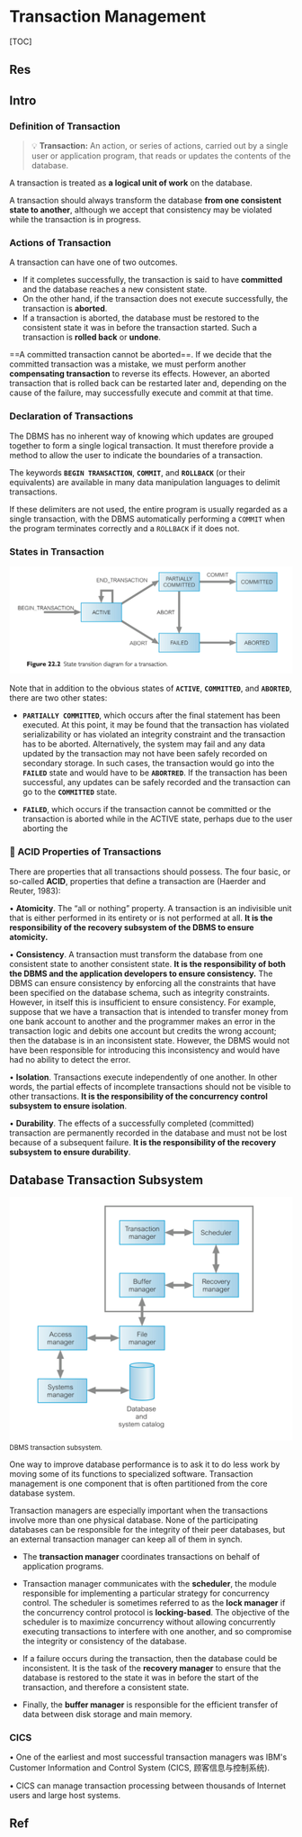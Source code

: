 # Transaction Management

[TOC]


## Res


## Intro
### Definition of Transaction 
> 💡 **Transaction:** An action, or series of actions, carried out by a single user or application program, that reads or updates the contents of the database.

A transaction is treated as **a logical unit of work** on the database.

A transaction should always transform the database **from one consistent state to another**, although we accept that consistency may be violated while the transaction is in progress. 


### Actions of Transaction
A transaction can have one of two outcomes. 
- If it completes successfully, the transaction is said to have **committed** and the database reaches a new consistent state. 
- On the other hand, if the transaction does not execute successfully, the transaction is **aborted**.
- If a transaction is aborted, the database must be restored to the consistent state it was in before the transaction started. Such a transaction is **rolled back** or **undone**. 

==A committed transaction cannot be aborted==. If we decide that the committed transaction was a mistake, we must perform another **compensating transaction** to reverse its effects. However, an aborted transaction that is rolled back can be restarted later and, depending on the cause of the failure, may successfully execute and commit at that time.


### Declaration of Transactions 
The DBMS has no inherent way of knowing which updates are grouped together to form a single logical transaction. It must therefore provide a method to allow the user to indicate the boundaries of a transaction. 

The keywords **`BEGIN TRANSACTION`**, **`COMMIT`**, and **`ROLLBACK`** (or their equivalents) are available in many data manipulation languages to delimit transactions. 

If these delimiters are not used, the entire program is usually regarded as a single transaction, with the DBMS automatically performing a `COMMIT` when the program terminates correctly and a `ROLLBACK` if it does not.


### States in Transaction
![](../../../../../../../../Assets/Pics/Screenshot%202023-05-21%20at%207.00.25%20PM.png)

Note that in addition to the obvious states of **`ACTIVE`**, **`COMMITTED`**, and **`ABORTED`**, there are two other states:
- **`PARTIALLY COMMITTED`**, which occurs after the final statement has been executed. At this point, it may be found that the transaction has violated serializability or has violated an integrity constraint and the transaction has to be aborted. Alternatively, the system may fail and any data updated by the transaction may not have been safely recorded on secondary storage. In such cases, the transaction would go into the **`FAILED`** state and would have to be **`ABORTRED`**. If the transaction has been successful, any updates can be safely recorded and the transaction can go to the **`COMMITTED`** state.

- **`FAILED`**, which occurs if the transaction cannot be committed or the transaction is aborted while in the ACTIVE state, perhaps due to the user aborting the


### 🧬 ACID Properties of Transactions
There are properties that all transactions should possess. The four basic, or so-called **ACID**, properties that define a transaction are (Haerder and Reuter, 1983):

• **Atomicity**. The “all or nothing” property. A transaction is an indivisible unit that is either performed in its entirety or is not performed at all. **It is the responsibility of the recovery subsystem of the DBMS to ensure atomicity.**

• **Consistency**. A transaction must transform the database from one consistent state to another consistent state. **It is the responsibility of both the DBMS and the application developers to ensure consistency.** The DBMS can ensure consistency by enforcing all the constraints that have been specified on the database schema, such as integrity constraints. However, in itself this is insufficient to ensure consistency. For example, suppose that we have a transaction that is intended to transfer money from one bank account to another and the programmer makes an error in the transaction logic and debits one account but credits the wrong account; then the database is in an inconsistent state. However, the DBMS would not have been responsible for introducing this inconsistency and would have had no ability to detect the error.

• **Isolation**. Transactions execute independently of one another. In other words, the partial effects of incomplete transactions should not be visible to other transactions. **It is the responsibility of the concurrency control subsystem to ensure isolation**.

• **Durability**. The effects of a successfully completed (committed) transaction are permanently recorded in the database and must not be lost because of a subsequent failure. **It is the responsibility of the recovery subsystem to ensure durability**.



## Database Transaction Subsystem
![](../../../../../../../../Assets/Pics/Screenshot%202023-05-21%20at%207.17.05%20PM.png)
<small>DBMS transaction subsystem.</small>

One way to improve database performance is to ask it to do less work by moving some of its functions to specialized software. ﻿﻿Transaction management is one component that is often partitioned from the core database system.

Transaction managers are especially important when the transactions involve more than one physical database.
None of the participating databases can be responsible for the integrity of their peer databases, but an external transaction manager can keep all of them in synch.


- The **transaction manager** coordinates transactions on behalf of application programs. 

- Transaction manager communicates with the **scheduler**, the module responsible for implementing a particular strategy for concurrency control. The scheduler is sometimes referred to as the **lock manager** if the concurrency control protocol is **locking-based**. The objective of the scheduler is to maximize concurrency without allowing concurrently executing transactions to interfere with one another, and so compromise the integrity or consistency of the database.

- If a failure occurs during the transaction, then the database could be inconsistent. It is the task of the **recovery manager** to ensure that the database is restored to the state it was in before the start of the transaction, and therefore a consistent state. 

- Finally, the **buffer manager** is responsible for the efficient transfer of data between disk storage and main memory.



### CICS
• One of the earliest and most successful transaction managers was IBM's Customer Information and Control System (CICS, 顾客信息与控制系统).

• CICS can manage transaction processing between thousands of Internet users and large host systems.


## Ref
[👍 数据库事务中调度串行化、冲突可串行化、前趋图(优先图) | CSDN]: https://blog.csdn.net/J080624/article/details/84946940

